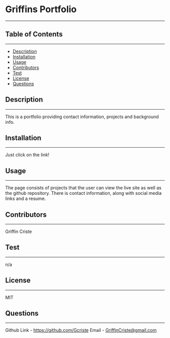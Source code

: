 
# Griffins Portfolio
---

## Table of Contents
---
* [Description](#Description)
* [Installation](#Installation)
* [Usage](#Usage)
* [Contributors](#Contributors)
* [Test](#Test)
* [License](#License)
* [Questions](#Questions)



## Description
---
This is a portfolio providing contact information, projects and background info.

## Installation 
---
Just click on the link!

## Usage 
---
The page consists of projects that the user can view the live site as well as the github repository. There is contact information, along with social media links and a resume.

## Contributors
---
Griffin Criste

## Test
---
n/a

## License
---
MIT

## Questions
---
Github Link - https://github.com/Gcriste
Email - GriffinCriste@gmail.com